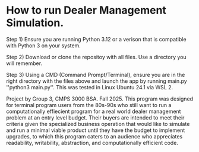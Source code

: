 # How to run Dealer Management Simulation.

Step 1) Ensure you are running Python 3.12 or a verison that is compatible with Python 3 on your system.

Step 2) Download or clone the repositoy with all files. Use a directory you will remember.

Step 3) Using a CMD (Command Prompt/Terminal), ensure you are in the right directory with the files above and launch the app 
by running main.py ''python3 main.py''. This was tested in Linux Ubuntu 24.1 via WSL 2.

Project by Group 3, CMPS 3000 BSA. Fall 2025. 
This program was designed for terminal program users from the 80s-90s who still want to run a 
computationally effiecient program for a real world dealer management problem at an entry level budget.
Their buyers are intended to meet their criteria given the specialized business operation that would like to simulate and run a minimal viable product
until they have the budget to implement upgrades, to which this program caters to an audience who appreciates readability, writability, abstraction, and computationally efficient code.
